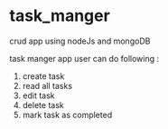# task_manger

crud app using nodeJs and mongoDB

task manger app user can do following :

  1. create task 
  2. read all tasks
  3. edit task
  4. delete task
  5. mark task as completed 

